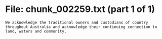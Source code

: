 ﻿# File: chunk_002259.txt (part 1 of 1)
```
We acknowledge the traditional owners and custodians of country throughout Australia and acknowledge their continuing connection to land, waters and community.
```

